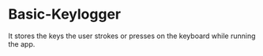 # Basic-Keylogger
It stores the keys the user strokes or presses on the keyboard while running the app. 
